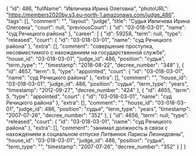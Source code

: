 {
    "id": 486,
    "fullName": "Ивличева Ирина Олеговна",
    "photoURL": "https://members2020by.s3.eu-north-1.amazonaws.com/judge_486",
    "tags": [],
    "comment": "",
    "layout": "judge",
    "title": "Судья Ивличева Ирина Олеговна",
    "court": null,
    "previousCourt": {
        "id": "03-018-03-01",
        "name": "суд Речицкого района"
    },
    "career": [
        {
            "id": 59258,
            "term": null,
            "type": "released",
            "court": {
                "id": "03-018-03-01",
                "name": "суд Речицкого района"
            },
            "extra": [],
            "comment": "совершение проступка, несовместимого с нахождением на государственной службе",
            "house_id": "03-018-03-01",
            "judge_id": 486,
            "position": "судья",
            "term_type": "",
            "timestamp": "2018-08-22",
            "decree_number": "348"
        },
        {
            "id": 4657,
            "term": 5,
            "type": "appointed",
            "court": {
                "id": "03-018-03-01",
                "name": "суд Речицкого района"
            },
            "extra": [],
            "comment": "",
            "house_id": "03-018-03-01",
            "judge_id": 486,
            "position": "судья",
            "term_type": "years",
            "timestamp": "2012-09-27",
            "decree_number": "424"
        },
        {
            "id": 4655,
            "term": 5,
            "type": "appointed",
            "court": {
                "id": "03-018-03-01",
                "name": "суд Речицкого района"
            },
            "extra": [],
            "comment": "",
            "house_id": "03-018-03-01",
            "judge_id": 486,
            "position": "судья",
            "term_type": "years",
            "timestamp": "2007-07-26",
            "decree_number": "352"
        },
        {
            "id": 4656,
            "term": null,
            "type": "released",
            "court": {
                "id": "03-018-03-01",
                "name": "суд Речицкого района"
            },
            "extra": [],
            "comment": "занимал должность в связи с нахождением в социальном отпуске Литвинюк Ларисы Леонидовны",
            "house_id": "03-018-03-01",
            "judge_id": 486,
            "position": "судья",
            "term_type": "",
            "timestamp": "2007-07-26",
            "decree_number": "352"
        }
    ]
}